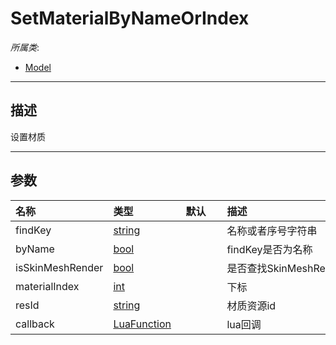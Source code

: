 # SetMaterialByNameOrIndex

*所属类*:
* [Model](/Api/Classes/Role/Model.md)
------------------------------------------------------------------------------------------
## 描述

设置材质

------------------------------------------------------------------------------------------
## 参数

|<div style="width:100px">名称</div>|<div style="width:100px">类型</div>|<div style="width:50px">默认</div>|<div style="width:350px">描述</div>|
|:---|:---|:---|:---|
|findKey|[string](/Api/DataType/String.md)||名称或者序号字符串|
|byName|[bool](/Api/DataType/Bool.md)||findKey是否为名称|
|isSkinMeshRender|[bool](/Api/DataType/Bool.md)||是否查找SkinMeshRender|
|materialIndex|[int](/Api/DataType/Number.md)||下标|
|resId|[string](/Api/DataType/String.md)||材质资源id|
|callback|[LuaFunction](/Api/Enums/LuaFunction.md)||lua回调|
